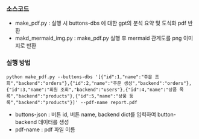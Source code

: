 ### 소스코드
- make_pdf.py : 실행 시 buttons-dbs 에 대한 gpt의 분석 요약 및 도식화 pdf 반환
- makd_mermaid_img.py : make_pdf.py 실행 후 mermaid 관계도를 png 이미지로 반환

### 실행 방법
```
python make_pdf.py --buttons-dbs '[{"id":1,"name":"주문 조회","backend":"orders"},{"id":2,"name":"주문 생성","backend":"orders"},{"id":3,"name":"회원 조회","backend":"users"},{"id":4,"name":"상품 목록","backend":"products"},{"id":5,"name":"상품 등록","backend":"products"}]' --pdf-name report.pdf
```
- buttons-json : 버튼 id, 버튼 name, backend dict를 입력하여 button-backend 데이터를 생성
- pdf-name : pdf 파일 이름
